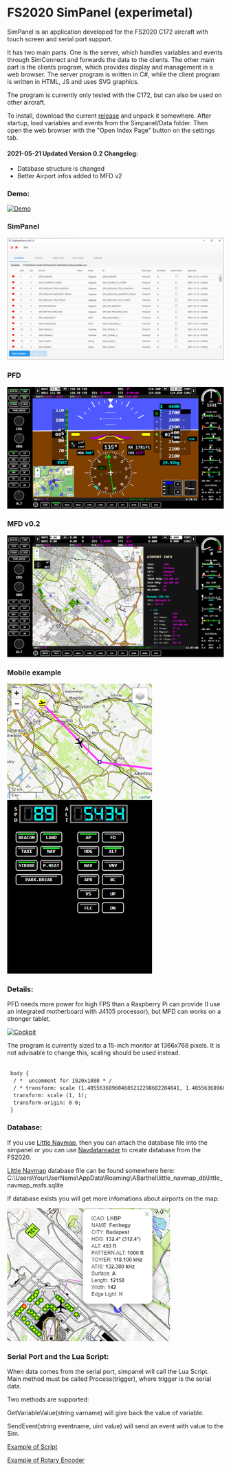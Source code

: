 # FS2020 SimPanel (experimetal)

SimPanel is an application developed for the FS2020 C172 aircraft with touch screen and serial port support.

It has two main parts. One is the server, which handles variables and events through SimConnect and forwards the data to the clients. The other main part is the clients program, which provides display and management in a web browser. The server program is written in C#, while the client program is written in HTML, JS and uses SVG graphics.

The program is currently only tested with the C172, but can also be used on other aircraft.

To install, download the current [release](https://github.com/jungervin/SimPanel/releases) and unpack it somewhere. After startup, load variables and events from the Simpanel/Data folder. Then open the web browser with the "Open Index Page" button on the settings tab.

#### 2021-05-21 Updated Version 0.2 Changelog:
- Database structure is changed
- Better Airport infos added to MFD v2

### Demo:
[![Demo](http://img.youtube.com/vi/8cyhmR0oN2Q/0.jpg)](https://youtu.be/8cyhmR0oN2Q)


### SimPanel
![SimPanel](Doc/images/simpanel.png)

### PFD
![PFD](Doc/images/pfd.png)

### MFD v0.2
![MFD](Doc/images/mfd_v2.png)

### Mobile example
![Mobile](Doc/images/mobile_example.png)

### Details:
PFD needs more power for high FPS than a Raspberry Pi can provide (I use an integrated motherboard with J4105 processor), but MFD can works on a stronger tablet.

[![Cockpit](Doc/images/cockpit01lo.png)](Doc/images/cockpit01.png)

The program is currently sized to a 15-inch monitor at 1366x768 pixels. It is not advisable to change this, scaling should be used instead.

```html
 
 body {
  / *  uncomment for 1920x1080 * /
  / * transform: scale (1.405563689604685212298682284041, 1.405563689604685212298682284041); * /
  transform: scale (1, 1);
  transform-origin: 0 0;
 }
```

### Database:
If you use [Little Navmap](https://github.com/albar965/littlenavmap), then you can attach the database file into the simpanel or you can use [Navdatareader](https://github.com/albar965/navdatareader) to create database from the FS2020. 

[Little Navmap](https://github.com/albar965/littlenavmap) database file can be found somewhere here:
C:\Users\YourUserName\AppData\Roaming\ABarthel\little_navmap_db\little_navmap_msfs.sqlite

If database exists you will get more infomations about airports on the map:

![AirportInfo](Doc/images/airport_info.png)

### Serial Port and the Lua Script:
When data comes from the serial port, simpanel will call the Lua Script. Main method must be called Process(trigger), where trigger is the serial data.

Two methods are supported:

GetVariableValue(string varname) will give back the value of variable.

SendEvent(string eventname, uint value) will send an event with value to the Sim.

[Example of Script](https://github.com/jungervin/SimPanel/blob/master/SimPanel/Data/rotary.lua)

[Example of Rotary Encoder](https://github.com/jungervin/SimPanel/blob/master/Arduino/Switchpanel/RotaryEncoder/RotaryEncoder.ino)

